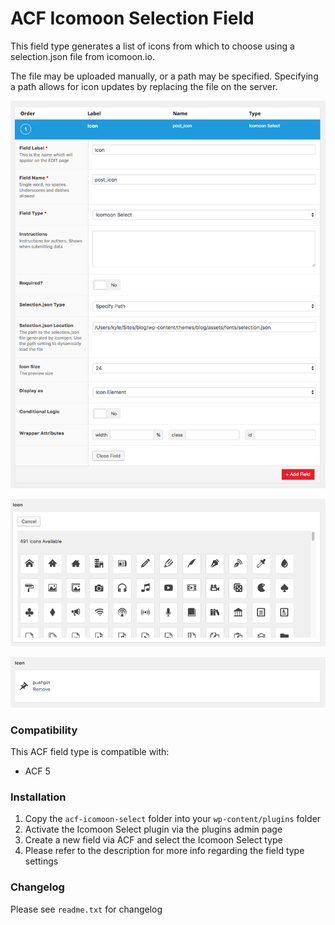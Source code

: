 # ACF Icomoon Selection Field

This field type generates a list of icons from which to choose using a selection.json file from icomoon.io.

The file may be uploaded manually, or a path may be specified. Specifying a path allows for icon updates by replacing the file on the server.

![Field Type Settings](/screenshots/screenshot-settings.png?raw=true "Field Type Settings")

![Icon List](/screenshots/screenshot-icon-field.png?raw=true "Icons are displayed in a dropdown list for selection")

![Icon Selection](/screenshots/screenshot-selection.png?raw=true "Icons may be returned as a prefixed name, or as an svg element")

### Compatibility

This ACF field type is compatible with:
* ACF 5

### Installation

1. Copy the `acf-icomoon-select` folder into your `wp-content/plugins` folder
2. Activate the Icomoon Select plugin via the plugins admin page
3. Create a new field via ACF and select the Icomoon Select type
4. Please refer to the description for more info regarding the field type settings

### Changelog
Please see `readme.txt` for changelog
